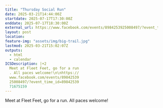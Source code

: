 ```yaml
---
title: "Thursday Social Run"
date: 2025-03-21T14:44:00Z
startdate: 2025-07-17T17:30:00Z
enddate: 2025-07-17T18:30:00Z
external_url: https://www.facebook.com/events/8984253925008497/?event_time_id=8984253971675159
layout: post
location: 
feature-img: "assets/img/big-trail.jpg"
lastmod: 2025-03-21T15:02:07Z
outputs:
  - html
  - calendar
ICSDescription: |+2
  Meet at Fleet Feet, go for a run  . All paces welcome!\n\nhttps://  www.facebook.com/events/89842539  25008497/?event_time_id=89842539  71675159
---
```


Meet at Fleet Feet, go for a run. All paces welcome!<br>
  <br>
  
